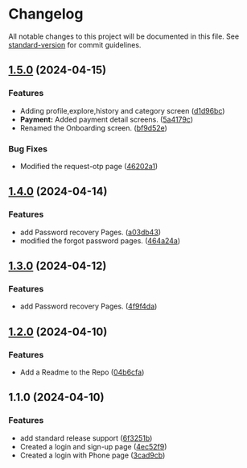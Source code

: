 # Changelog

All notable changes to this project will be documented in this file. See [standard-version](https://github.com/conventional-changelog/standard-version) for commit guidelines.

## [1.5.0](https://github.com/aimeudoxie/Hoop_app/compare/v1.4.0...v1.5.0) (2024-04-15)


### Features

* Adding profile,explore,history and category screen ([d1d96bc](https://github.com/aimeudoxie/Hoop_app/commit/d1d96bce35e19e1cc90c6c8ff53e9ec436d9e667))
* **Payment:** Added payment detail screens. ([5a4179c](https://github.com/aimeudoxie/Hoop_app/commit/5a4179ca94133cbc5997895870f26eca71025c71))
* Renamed the Onboarding screen. ([bf9d52e](https://github.com/aimeudoxie/Hoop_app/commit/bf9d52ee8587619c3cc02d712736c6813c2c2dcb))


### Bug Fixes

* Modified the request-otp page ([46202a1](https://github.com/aimeudoxie/Hoop_app/commit/46202a1d5da4bad8bfcd46f068e3c9f7c7c06397))

## [1.4.0](https://github.com/aimeudoxie/Hoop_app/compare/v1.2.0...v1.4.0) (2024-04-14)


### Features

* add Password recovery Pages. ([a03db43](https://github.com/aimeudoxie/Hoop_app/commit/a03db43dc82f55332d4a6f08847fe54514346d06))
* modified the forgot password pages. ([464a24a](https://github.com/aimeudoxie/Hoop_app/commit/464a24a51686859c837084f26a47b5790e1cdd79))

## [1.3.0](https://github.com/aimeudoxie/Hoop_app/compare/v1.2.0...v1.3.0) (2024-04-12)


### Features

* add Password recovery Pages. ([4f9f4da](https://github.com/aimeudoxie/Hoop_app/commit/4f9f4dab11666689df829a1a8429961e8a4f2e08))

## [1.2.0](https://github.com/aimeudoxie/Hoop_app/compare/v1.1.0...v1.2.0) (2024-04-10)


### Features

* Add a Readme to the Repo ([04b6cfa](https://github.com/aimeudoxie/Hoop_app/commit/04b6cfaa8b5e11550fe16e7b3159ad3a68571757))

## 1.1.0 (2024-04-10)


### Features

* add standard release support ([6f3251b](https://github.com/aimeudoxie/Hoop_app/commit/6f3251bf3cd63c952084a6e1e1771054144ce77b))
* Created a login and sign-up page ([4ec52f9](https://github.com/aimeudoxie/Hoop_app/commit/4ec52f9cdd23250a909c60c2f6fb65329af59293))
* Created a login with Phone page ([3cad9cb](https://github.com/aimeudoxie/Hoop_app/commit/3cad9cb435f38a5308ba8009168b19173bd607e3))
